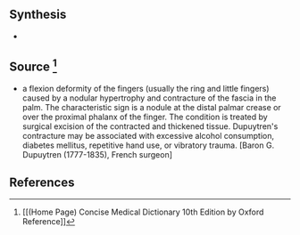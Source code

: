 ## Synthesis
- 
## Source [^1]
- a flexion deformity of the fingers (usually the ring and little fingers) caused by a nodular hypertrophy and contracture of the fascia in the palm. The characteristic sign is a nodule at the distal palmar crease or over the proximal phalanx of the finger. The condition is treated by surgical excision of the contracted and thickened tissue. Dupuytren's contracture may be associated with excessive alcohol consumption, diabetes mellitus, repetitive hand use, or vibratory trauma. \[Baron G. Dupuytren (1777-1835), French surgeon]
## References

[^1]: [[(Home Page) Concise Medical Dictionary 10th Edition by Oxford Reference]]